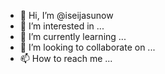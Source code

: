 - 👋 Hi, I’m @iseijasunow
- 👀 I’m interested in ...
- 🌱 I’m currently learning ...
- 💞️ I’m looking to collaborate on ...
- 📫 How to reach me ...

<!---
iseijasunow/iseijasunow is a ✨ special ✨ repository because its `README.md` (this file) appears on your GitHub profile.
You can click the Preview link to take a look at your changes.
--->

